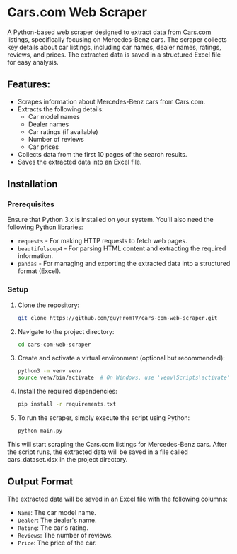 # Cars.com Web Scraper

A Python-based web scraper designed to extract data from [Cars.com](https://www.cars.com) listings, specifically focusing on Mercedes-Benz cars. The scraper collects key details about car listings, including car names, dealer names, ratings, reviews, and prices. The extracted data is saved in a structured Excel file for easy analysis.

## Features:
- Scrapes information about Mercedes-Benz cars from Cars.com.
- Extracts the following details:
  - Car model names
  - Dealer names
  - Car ratings (if available)
  - Number of reviews
  - Car prices
- Collects data from the first 10 pages of the search results.
- Saves the extracted data into an Excel file.

## Installation

### Prerequisites
Ensure that Python 3.x is installed on your system. You'll also need the following Python libraries:
- `requests` - For making HTTP requests to fetch web pages.
- `beautifulsoup4` - For parsing HTML content and extracting the required information.
- `pandas` - For managing and exporting the extracted data into a structured format (Excel).

### Setup
1. Clone the repository:

   ```bash
   git clone https://github.com/guyFromTV/cars-com-web-scraper.git


2. Navigate to the project directory:

   ```bash
   cd cars-com-web-scraper


3. Create and activate a virtual environment (optional but recommended):

   ```bash
   python3 -m venv venv
   source venv/bin/activate  # On Windows, use 'venv\Scripts\activate'


4. Install the required dependencies:

   ```bash
   pip install -r requirements.txt


5. To run the scraper, simply execute the script using Python:

   ```bash
   python main.py


This will start scraping the Cars.com listings for Mercedes-Benz cars. After the script runs, the extracted data will be saved in a file called cars_dataset.xlsx in the project directory.


## Output Format
The extracted data will be saved in an Excel file with the following columns:

- `Name`: The car model name.
- `Dealer`: The dealer's name.
- `Rating`: The car's rating.
- `Reviews`: The number of reviews.
- `Price`: The price of the car.
